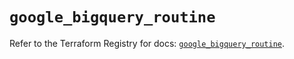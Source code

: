 # `google_bigquery_routine`

Refer to the Terraform Registry for docs: [`google_bigquery_routine`](https://registry.terraform.io/providers/hashicorp/google/6.11.0/docs/resources/bigquery_routine).
